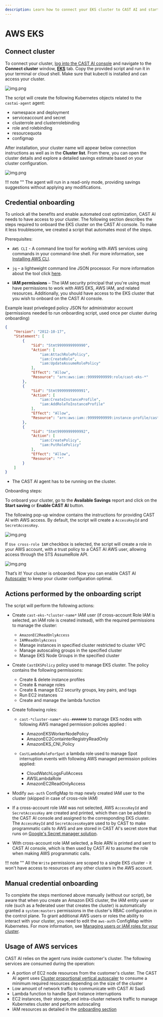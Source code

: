 ```yaml
---
description: Learn how to connect your EKS cluster to CAST AI and start optimizing your cloud costs.
---
```


# AWS EKS

## Connect cluster

To connect your cluster, [log into the CAST AI console](https://console.cast.ai/external-clusters/new) and navigate to the **Connect cluster** window, [**EKS**](https://console.cast.ai/external-clusters/new#eks) tab. Copy the provided script and run it in your terminal or cloud shell. Make sure that kubectl is installed and can access your cluster.

![img.png](../screenshots/connect-cluster-2.png)

The script will create the following Kubernetes objects related to the `castai-agent` agent:

- namespace and deployment
- serviceaccount and secret
- clusterrole and clusterrolebinding
- role and rolebinding
- resourcequota
- configmap

After installation, your cluster name will appear below connection instructions as well as in the **Cluster list**. From there, you can open the cluster details and explore a detailed savings estimate based on your cluster configuration.

![img.png](../screenshots/connect-cluster-3.png)

!!! note ""
    The agent will run in a read-only mode, providing savings suggestions without applying any modifications.

## Credential onboarding

To unlock all the benefits and enable automated cost optimization, CAST AI needs to have access to your cluster. The following
section describes the steps required to onboard the EKS cluster on the CAST AI console. To make it less troublesome, we created
a script that automates most of the steps.

Prerequisites:

- `AWS CLI` - A command line tool for working with AWS services using commands in your command-line shell. For more
  information, see [Installing AWS CLI](https://docs.aws.amazon.com/cli/latest/userguide/install-cliv2.html).

- `jq` – a lightweight command line JSON processor. For more information about the tool click [here](https://stedolan.github.io/jq/).

- **IAM permissions** – The IAM security principal that you're using must have permissions to work with AWS EKS, AWS IAM,
  and related resources. Additionally, you should have access to the EKS cluster that you wish to onboard on the CAST AI console.
  
Example least priveleged policy JSON for administrator  account (permissions needed to run onboarding script, used once per cluster during onboarding)

```json
{
    "Version": "2012-10-17",
    "Statement": [
        {
            "Sid": "Stmt9999999999990",
            "Action": [
                "iam:AttachRolePolicy",
                "iam:CreateRole",
                "iam:UpdateAssumeRolePolicy"
            ],
            "Effect": "Allow",
            "Resource": "arn:aws:iam::99999999999:role/cast-eks-*"
        },
        {
            "Sid": "Stmt9999999999991",
            "Action": [
                "iam:CreateInstanceProfile",
                "iam:AddRoleToInstanceProfile"
            ],
            "Effect": "Allow",
            "Resource": "arn:aws:iam::99999999999:instance-profile/cast-eks-*"
        },
        {
            "Sid": "Stmt9999999999992",
            "Action": [
                "iam:CreatePolicy",
                "iam:PutRolePolicy"
            ],
            "Effect": "Allow",
            "Resource": "*"
        }
    ]
}
```

- The CAST AI agent has to be running on the cluster.

Onboarding steps:

To onboard your cluster, go to the **Available Savings** report and click on the **Start saving** or **Enable CAST AI** button.

The following pop-up window contains the instructions for providing CAST AI with AWS access. By default, the script will create a `AccessKeyId` and `SecretAccessKey`.

![img.png](../screenshots/connect-cluster-6.png)

If `Use cross-role IAM` checkbox is selected, the script will create a role in your AWS account, with a trust policy to a CAST AI AWS user, allowing access through the STS AssumeRole API.

![img.png](../screenshots/connect-cluster-5.png)

That’s it! Your cluster is onboarded. Now you can enable CAST AI [Autoscaler](../../product-overview/console/autoscaler.md) to keep your cluster configuration optimal.

## Actions performed by the onboarding script

The script will perform the following actions:

- Create `cast-eks-*cluster-name*` IAM user (if cross-account Role IAM is selected, an IAM role is created instead), with the required permissions to manage the cluster:
    - `AmazonEC2ReadOnlyAccess`
    - `IAMReadOnlyAccess`
    - Manage instances in specified cluster restricted to cluster VPC
    - Manage autoscaling groups in the specified cluster
    - Manage EKS Node Groups in the specified cluster

- Create `CastEKSPolicy` policy used to manage EKS cluster. The policy contains the following permissions:
    - Create & delete instance profiles
    - Create & manage roles
    - Create & manage EC2 security groups, key pairs, and tags
    - Run EC2 instances
    - Create and manage the lambda function

- Create following roles:
    - `cast-*cluster-name*-eks-#######` to manage EKS nodes with following AWS managed permission policies applied :
        - AmazonEKSWorkerNodePolicy
        - AmazonEC2ContainterRegistryReadOnly
        - AmazonEKS_CNI_Policy

    - `CastLambdaRoleForSpot` a lambda role used to manage Spot interruption events with following AWS managed permission policies applied:
        - CloudWatchLogsFullAccess
        - AWSLambdaRole
        - AmazonEC2ReadOnlyAccess

- Modify `aws-auth` ConfigMap to map newly created IAM user to the cluster (skipped in case of cross-role IAM)
- If a cross-account role IAM was not selected, AWS `AccessKeyId` and `SecretAccessKey` are created and printed, which then can be added to the CAST AI console and assigned to the corresponding EKS cluster. The `AccessKeyId` and `SecretAccessKey`are used to by CAST to make programmatic calls to AWS and are stored in CAST AI's secret store that runs on [Google's Secret manager solution](https://cloud.google.com/secret-manager).
- With cross-account role IAM selected, a Role ARN is printed and sent to CAST AI console, which is then used by CAST AI to assume the role when making AWS programmatic calls.

!!! note ""
    All the `Write` permissions are scoped to a single EKS cluster - it won't have access to resources of any other clusters in the AWS account.

## Manual credential onboarding

To complete the steps mentioned above manually (without our script), be aware that when you create an Amazon EKS cluster, the IAM entity user or role (such as a federated user that creates the cluster) is automatically granted a `system:masters` permissions in the cluster's RBAC configuration in the control plane. To grant additional AWS users or roles the ability to interact with your cluster, you need to edit the `aws-auth` ConfigMap within Kubernetes. For more information, see [Managing users or IAM roles for your cluster](https://docs.aws.amazon.com/eks/latest/userguide/add-user-role.html).

## Usage of AWS services

CAST AI relies on the agent runs inside customer's cluster. The following services are consumed during the operation:

- A portion of EC2 node resources from the customer's cluster. The CAST AI agent uses [Cluster proportional vertical autoscaler](https://github.com/kubernetes-sigs/cluster-proportional-vertical-autoscaler#calculation-of-resource-requests-and-limits) to consume a minimum required resources depending on the size of the cluster
- Low amount of network traffic to communicate with CAST AI SaaS
- Lambda function to handle Spot Instance interruptions
- EC2 instances, their storage, and intra-cluster network traffic to manage Kubernetes cluster and perform autoscaling
- IAM resources as detailed in the [onboarding section](#actions-performed-by-the-onboarding-script)
